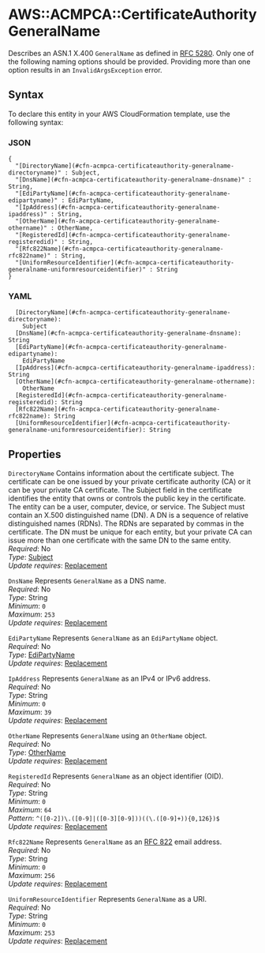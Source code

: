 # AWS::ACMPCA::CertificateAuthority GeneralName<a name="aws-properties-acmpca-certificateauthority-generalname"></a>

Describes an ASN\.1 X\.400 `GeneralName` as defined in [RFC 5280](https://datatracker.ietf.org/doc/html/rfc5280)\. Only one of the following naming options should be provided\. Providing more than one option results in an `InvalidArgsException` error\.

## Syntax<a name="aws-properties-acmpca-certificateauthority-generalname-syntax"></a>

To declare this entity in your AWS CloudFormation template, use the following syntax:

### JSON<a name="aws-properties-acmpca-certificateauthority-generalname-syntax.json"></a>

```
{
  "[DirectoryName](#cfn-acmpca-certificateauthority-generalname-directoryname)" : Subject,
  "[DnsName](#cfn-acmpca-certificateauthority-generalname-dnsname)" : String,
  "[EdiPartyName](#cfn-acmpca-certificateauthority-generalname-edipartyname)" : EdiPartyName,
  "[IpAddress](#cfn-acmpca-certificateauthority-generalname-ipaddress)" : String,
  "[OtherName](#cfn-acmpca-certificateauthority-generalname-othername)" : OtherName,
  "[RegisteredId](#cfn-acmpca-certificateauthority-generalname-registeredid)" : String,
  "[Rfc822Name](#cfn-acmpca-certificateauthority-generalname-rfc822name)" : String,
  "[UniformResourceIdentifier](#cfn-acmpca-certificateauthority-generalname-uniformresourceidentifier)" : String
}
```

### YAML<a name="aws-properties-acmpca-certificateauthority-generalname-syntax.yaml"></a>

```
  [DirectoryName](#cfn-acmpca-certificateauthority-generalname-directoryname): 
    Subject
  [DnsName](#cfn-acmpca-certificateauthority-generalname-dnsname): String
  [EdiPartyName](#cfn-acmpca-certificateauthority-generalname-edipartyname): 
    EdiPartyName
  [IpAddress](#cfn-acmpca-certificateauthority-generalname-ipaddress): String
  [OtherName](#cfn-acmpca-certificateauthority-generalname-othername): 
    OtherName
  [RegisteredId](#cfn-acmpca-certificateauthority-generalname-registeredid): String
  [Rfc822Name](#cfn-acmpca-certificateauthority-generalname-rfc822name): String
  [UniformResourceIdentifier](#cfn-acmpca-certificateauthority-generalname-uniformresourceidentifier): String
```

## Properties<a name="aws-properties-acmpca-certificateauthority-generalname-properties"></a>

`DirectoryName`  <a name="cfn-acmpca-certificateauthority-generalname-directoryname"></a>
Contains information about the certificate subject\. The certificate can be one issued by your private certificate authority \(CA\) or it can be your private CA certificate\. The Subject field in the certificate identifies the entity that owns or controls the public key in the certificate\. The entity can be a user, computer, device, or service\. The Subject must contain an X\.500 distinguished name \(DN\)\. A DN is a sequence of relative distinguished names \(RDNs\)\. The RDNs are separated by commas in the certificate\. The DN must be unique for each entity, but your private CA can issue more than one certificate with the same DN to the same entity\.  
*Required*: No  
*Type*: [Subject](aws-properties-acmpca-certificateauthority-subject.md)  
*Update requires*: [Replacement](https://docs.aws.amazon.com/AWSCloudFormation/latest/UserGuide/using-cfn-updating-stacks-update-behaviors.html#update-replacement)

`DnsName`  <a name="cfn-acmpca-certificateauthority-generalname-dnsname"></a>
Represents `GeneralName` as a DNS name\.  
*Required*: No  
*Type*: String  
*Minimum*: `0`  
*Maximum*: `253`  
*Update requires*: [Replacement](https://docs.aws.amazon.com/AWSCloudFormation/latest/UserGuide/using-cfn-updating-stacks-update-behaviors.html#update-replacement)

`EdiPartyName`  <a name="cfn-acmpca-certificateauthority-generalname-edipartyname"></a>
Represents `GeneralName` as an `EdiPartyName` object\.  
*Required*: No  
*Type*: [EdiPartyName](aws-properties-acmpca-certificateauthority-edipartyname.md)  
*Update requires*: [Replacement](https://docs.aws.amazon.com/AWSCloudFormation/latest/UserGuide/using-cfn-updating-stacks-update-behaviors.html#update-replacement)

`IpAddress`  <a name="cfn-acmpca-certificateauthority-generalname-ipaddress"></a>
Represents `GeneralName` as an IPv4 or IPv6 address\.  
*Required*: No  
*Type*: String  
*Minimum*: `0`  
*Maximum*: `39`  
*Update requires*: [Replacement](https://docs.aws.amazon.com/AWSCloudFormation/latest/UserGuide/using-cfn-updating-stacks-update-behaviors.html#update-replacement)

`OtherName`  <a name="cfn-acmpca-certificateauthority-generalname-othername"></a>
Represents `GeneralName` using an `OtherName` object\.  
*Required*: No  
*Type*: [OtherName](aws-properties-acmpca-certificateauthority-othername.md)  
*Update requires*: [Replacement](https://docs.aws.amazon.com/AWSCloudFormation/latest/UserGuide/using-cfn-updating-stacks-update-behaviors.html#update-replacement)

`RegisteredId`  <a name="cfn-acmpca-certificateauthority-generalname-registeredid"></a>
 Represents `GeneralName` as an object identifier \(OID\)\.  
*Required*: No  
*Type*: String  
*Minimum*: `0`  
*Maximum*: `64`  
*Pattern*: `^([0-2])\.([0-9]|([0-3][0-9]))((\.([0-9]+)){0,126})$`  
*Update requires*: [Replacement](https://docs.aws.amazon.com/AWSCloudFormation/latest/UserGuide/using-cfn-updating-stacks-update-behaviors.html#update-replacement)

`Rfc822Name`  <a name="cfn-acmpca-certificateauthority-generalname-rfc822name"></a>
Represents `GeneralName` as an [RFC 822](https://datatracker.ietf.org/doc/html/rfc822) email address\.  
*Required*: No  
*Type*: String  
*Minimum*: `0`  
*Maximum*: `256`  
*Update requires*: [Replacement](https://docs.aws.amazon.com/AWSCloudFormation/latest/UserGuide/using-cfn-updating-stacks-update-behaviors.html#update-replacement)

`UniformResourceIdentifier`  <a name="cfn-acmpca-certificateauthority-generalname-uniformresourceidentifier"></a>
Represents `GeneralName` as a URI\.  
*Required*: No  
*Type*: String  
*Minimum*: `0`  
*Maximum*: `253`  
*Update requires*: [Replacement](https://docs.aws.amazon.com/AWSCloudFormation/latest/UserGuide/using-cfn-updating-stacks-update-behaviors.html#update-replacement)